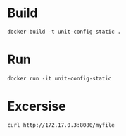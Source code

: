 # Build

```
docker build -t unit-config-static .
```

# Run

```
docker run -it unit-config-static
```

# Excersise

```
curl http://172.17.0.3:8080/myfile
```
